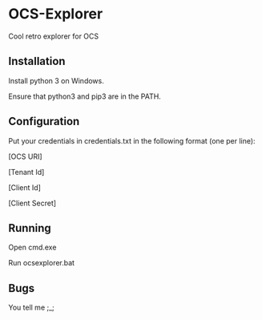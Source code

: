 # OCS-Explorer
Cool retro explorer for OCS
## Installation
Install python 3 on Windows.

Ensure that python3 and pip3 are in the PATH.

## Configuration
Put your credentials in credentials.txt in the following format (one per line):

[OCS URI]

[Tenant Id]

[Client Id]

[Client Secret]


## Running
Open cmd.exe

Run ocsexplorer.bat


## Bugs

You tell me ;_;
